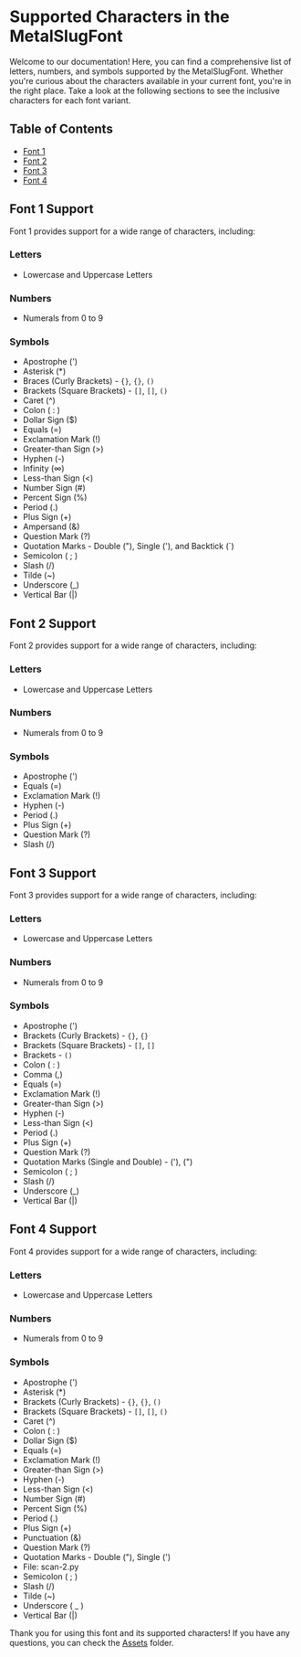 # Supported Characters in the MetalSlugFont

Welcome to our documentation! Here, you can find a comprehensive list of letters, numbers, and symbols supported by the MetalSlugFont. Whether you're curious about the characters available in your current font, you're in the right place. Take a look at the following sections to see the inclusive characters for each font variant.

## Table of Contents
- [Font 1](#font-1-support)
- [Font 2](#font-2-support)
- [Font 3](#font-3-support)
- [Font 4](#font-4-support)

## Font 1 Support

Font 1 provides support for a wide range of characters, including:

### Letters

- Lowercase and Uppercase Letters

### Numbers

- Numerals from 0 to 9

### Symbols

- Apostrophe (')
- Asterisk (*)
- Braces (Curly Brackets) - `{}`, `{}`, `()`
- Brackets (Square Brackets) - `[]`, `[]`, `()`
- Caret (^)
- Colon ( : )
- Dollar Sign ($)
- Equals (=)
- Exclamation Mark (!)
- Greater-than Sign (>)
- Hyphen (-)
- Infinity (∞)
- Less-than Sign (<)
- Number Sign (#)
- Percent Sign (%)
- Period (.)
- Plus Sign (+)
- Ampersand (&)
- Question Mark (?)
- Quotation Marks - Double ("), Single ('), and Backtick (`)
- Semicolon ( ; )
- Slash (/)
- Tilde (~)
- Underscore (_)
- Vertical Bar (|)

## Font 2 Support

Font 2 provides support for a wide range of characters, including:

### Letters

- Lowercase and Uppercase Letters

### Numbers

- Numerals from 0 to 9

### Symbols

- Apostrophe (')
- Equals (=)
- Exclamation Mark (!)
- Hyphen (-)
- Period (.)
- Plus Sign (+)
- Question Mark (?)
- Slash (/)

## Font 3 Support

Font 3 provides support for a wide range of characters, including:

### Letters

- Lowercase and Uppercase Letters

### Numbers

- Numerals from 0 to 9

### Symbols

- Apostrophe (')
- Brackets (Curly Brackets) - `{}`, `{}`
- Brackets (Square Brackets) - `[]`, `[]`
- Brackets - `()`
- Colon ( : )
- Comma (,)
- Equals (=)
- Exclamation Mark (!)
- Greater-than Sign (>)
- Hyphen (-)
- Less-than Sign (<)
- Period (.)
- Plus Sign (+)
- Question Mark (?)
- Quotation Marks (Single and Double) - ('), (")
- Semicolon ( ; )
- Slash (/)
- Underscore (_)
- Vertical Bar (|)

## Font 4 Support

Font 4 provides support for a wide range of characters, including:

### Letters

- Lowercase and Uppercase Letters

### Numbers

- Numerals from 0 to 9

### Symbols

- Apostrophe (')
- Asterisk (*)
- Brackets (Curly Brackets) - `{}`, `{}`, `()`
- Brackets (Square Brackets) - `[]`, `[]`, `()`
- Caret (^)
- Colon ( : )
- Dollar Sign ($)
- Equals (=)
- Exclamation Mark (!)
- Greater-than Sign (>)
- Hyphen (-)
- Less-than Sign (<)
- Number Sign (#)
- Percent Sign (%)
- Period (.)
- Plus Sign (+)
- Punctuation (&)
- Question Mark (?)
- Quotation Marks - Double ("), Single (')
- File: scan-2.py
- Semicolon ( ; )
- Slash (/)
- Tilde (~)
- Underscore ( _ )
- Vertical Bar (|)

Thank you for using this font and its supported characters! If you have any questions, you can check the [Assets](Assets) folder.